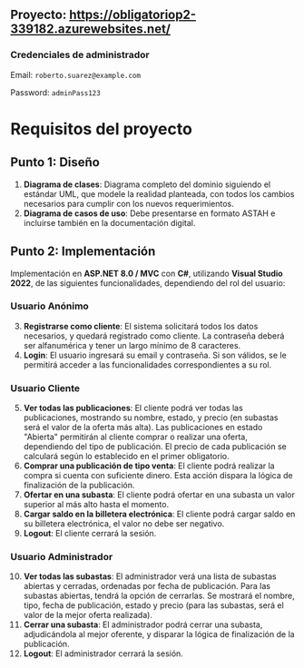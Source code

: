 ## Proyecto: https://obligatoriop2-339182.azurewebsites.net/

### Credenciales de administrador

Email: `roberto.suarez@example.com`

Password: `adminPass123`


# Requisitos del proyecto

## Punto 1: Diseño

1. **Diagrama de clases**: Diagrama completo del dominio siguiendo el estándar UML, que modele la realidad planteada, con todos los cambios necesarios para cumplir con los nuevos requerimientos.
2. **Diagrama de casos de uso**: Debe presentarse en formato ASTAH e incluirse también en la documentación digital.

## Punto 2: Implementación

Implementación en **ASP.NET 8.0 / MVC** con **C#**, utilizando **Visual Studio 2022**, de las siguientes funcionalidades, dependiendo del rol del usuario:

### Usuario Anónimo

3. **Registrarse como cliente**: El sistema solicitará todos los datos necesarios, y quedará registrado como cliente. La contraseña deberá ser alfanumérica y tener un largo mínimo de 8 caracteres.
4. **Login**: El usuario ingresará su email y contraseña. Si son válidos, se le permitirá acceder a las funcionalidades correspondientes a su rol.

### Usuario Cliente

5. **Ver todas las publicaciones**: El cliente podrá ver todas las publicaciones, mostrando su nombre, estado, y precio (en subastas será el valor de la oferta más alta). Las publicaciones en estado "Abierta" permitirán al cliente comprar o realizar una oferta, dependiendo del tipo de publicación. El precio de cada publicación se calculará según lo establecido en el primer obligatorio.
6. **Comprar una publicación de tipo venta**: El cliente podrá realizar la compra si cuenta con suficiente dinero. Esta acción dispara la lógica de finalización de la publicación.
7. **Ofertar en una subasta**: El cliente podrá ofertar en una subasta un valor superior al más alto hasta el momento.
8. **Cargar saldo en la billetera electrónica**: El cliente podrá cargar saldo en su billetera electrónica, el valor no debe ser negativo.
9. **Logout**: El cliente cerrará la sesión.

### Usuario Administrador

10. **Ver todas las subastas**: El administrador verá una lista de subastas abiertas y cerradas, ordenadas por fecha de publicación. Para las subastas abiertas, tendrá la opción de cerrarlas. Se mostrará el nombre, tipo, fecha de publicación, estado y precio (para las subastas, será el valor de la mejor oferta realizada).
11. **Cerrar una subasta**: El administrador podrá cerrar una subasta, adjudicándola al mejor oferente, y disparar la lógica de finalización de la publicación.
12. **Logout**: El administrador cerrará la sesión.
